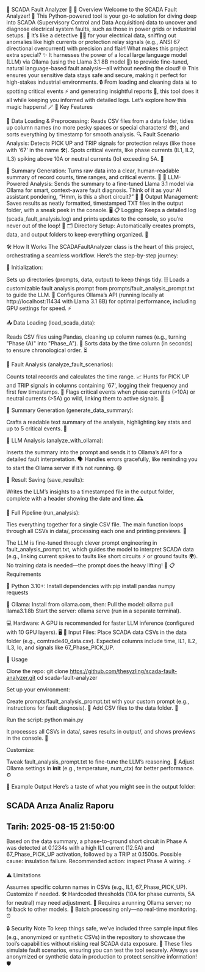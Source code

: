 🌟 SCADA Fault Analyzer 🚀
📖 Overview
Welcome to the SCADA Fault Analyzer! 🎉 This Python-powered tool is your go-to solution for diving deep into SCADA (Supervisory Control and Data Acquisition) data to uncover and diagnose electrical system faults, such as those in power grids or industrial setups. 🔌 It’s like a detective 🕵️‍♂️ for your electrical data, sniffing out anomalies like high currents or protection relay signals (e.g., ANSI 67 directional overcurrent) with precision and flair! 
What makes this project extra special? ✨ It harnesses the power of a local large language model (LLM) via Ollama (using the Llama 3.1 8B model 🦙) to provide fine-tuned, natural language-based fault analysis—all without needing the cloud! 🌐 This ensures your sensitive data stays safe and secure, making it perfect for high-stakes industrial environments. 🔒
From loading and cleaning data 📊 to spotting critical events ⚡ and generating insightful reports 📝, this tool does it all while keeping you informed with detailed logs. Let’s explore how this magic happens! 🪄
🌈 Key Features

📂 Data Loading & Preprocessing: Reads CSV files from a data folder, tidies up column names (no more pesky spaces or special characters! 😎), and sorts everything by timestamp for smooth analysis.
🔍 Fault Scenario Analysis: 
Detects PICK UP and TRIP signals for protection relays (like those with '67' in the name 🛠️).
Spots critical events, like phase currents (IL1, IL2, IL3) spiking above 10A or neutral currents (Io) exceeding 5A. 🚨


📄 Summary Generation: Turns raw data into a clear, human-readable summary of record counts, time ranges, and critical events. 📜
🧠 LLM-Powered Analysis: Sends the summary to a fine-tuned Llama 3.1 model via Ollama for smart, context-aware fault diagnosis. Think of it as your AI assistant pondering, “Hmm, is this a short circuit?” 🤔
💾 Output Management: Saves results as neatly formatted, timestamped TXT files in the output folder, with a sneak peek in the console. 🖥️
📋 Logging: Keeps a detailed log (scada_fault_analysis.log) and prints updates to the console, so you’re never out of the loop! 🔎
🗂️ Directory Setup: Automatically creates prompts, data, and output folders to keep everything organized. 🧹

🛠️ How It Works
The SCADAFaultAnalyzer class is the heart of this project, orchestrating a seamless workflow. Here’s the step-by-step journey:

🚀 Initialization:

Sets up directories (prompts, data, output) to keep things tidy. 🗄️
Loads a customizable fault analysis prompt from prompts/fault_analysis_prompt.txt to guide the LLM. 📝
Configures Ollama’s API (running locally at http://localhost:11434 with Llama 3.1 8B) for optimal performance, including GPU settings for speed. ⚡


📥 Data Loading (load_scada_data):

Reads CSV files using Pandas, cleaning up column names (e.g., turning "Phase (A)" into "Phase_A"). 🧼
Sorts data by the time column (in seconds) to ensure chronological order. ⏳


🔬 Fault Analysis (analyze_fault_scenarios):

Counts total records and calculates the time range. 📈
Hunts for PICK UP and TRIP signals in columns containing '67', logging their frequency and first few timestamps. 🔔
Flags critical events when phase currents (>10A) or neutral currents (>5A) go wild, linking them to active signals. 🚨


📜 Summary Generation (generate_data_summary):

Crafts a readable text summary of the analysis, highlighting key stats and up to 5 critical events. 📄


🧠 LLM Analysis (analyze_with_ollama):

Inserts the summary into the prompt and sends it to Ollama’s API for a detailed fault interpretation. 🗣️
Handles errors gracefully, like reminding you to start the Ollama server if it’s not running. 😅


💾 Result Saving (save_results):

Writes the LLM’s insights to a timestamped file in the output folder, complete with a header showing the date and time. 🕰️


🏃 Full Pipeline (run_analysis):

Ties everything together for a single CSV file. The main function loops through all CSVs in data/, processing each one and printing previews. 🎥



The LLM is fine-tuned through clever prompt engineering in fault_analysis_prompt.txt, which guides the model to interpret SCADA data (e.g., linking current spikes to faults like short circuits ⚡ or ground faults 🌍). No training data is needed—the prompt does the heavy lifting! 💪
📋 Requirements

🐍 Python 3.10+: Install dependencies with:pip install pandas numpy requests


🦙 Ollama: Install from ollama.com, then:
Pull the model: ollama pull llama3.1:8b
Start the server: ollama serve (run in a separate terminal).


💻 Hardware: A GPU is recommended for faster LLM inference (configured with 10 GPU layers). 🖥️
📄 Input Files: Place SCADA data CSVs in the data folder (e.g., comtrade40_data.csv). Expected columns include time, IL1, IL2, IL3, Io, and signals like 67_Phase_PICK_UP.

🚀 Usage

Clone the repo:
git clone https://github.com/thesyzling/scada-fault-analyzer.git
cd scada-fault-analyzer


Set up your environment:

Create prompts/fault_analysis_prompt.txt with your custom prompt (e.g., instructions for fault diagnosis). 📝
Add CSV files to the data folder. 📂


Run the script:
python main.py


It processes all CSVs in data/, saves results in output/, and shows previews in the console. 🎉


Customize:

Tweak fault_analysis_prompt.txt to fine-tune the LLM’s reasoning. 🧠
Adjust Ollama settings in __init__ (e.g., temperature, num_ctx) for better performance. ⚙️



📄 Example Output
Here’s a taste of what you might see in the output folder:
## SCADA Arıza Analiz Raporu
## Tarih: 2025-08-15 21:50:00

Based on the data summary, a phase-to-ground short circuit in Phase A was detected at 0.1234s with a high IL1 current (12.5A) and 67_Phase_PICK_UP activation, followed by a TRIP at 0.1500s. Possible cause: insulation failure. Recommended action: inspect Phase A wiring. ⚡

⚠️ Limitations

Assumes specific column names in CSVs (e.g., IL1, 67_Phase_PICK_UP). Customize if needed. 🛠️
Hardcoded thresholds (10A for phase currents, 5A for neutral) may need adjustment. 📏
Requires a running Ollama server; no fallback to other models. 🦙
Batch processing only—no real-time monitoring. ⏰

🔒 Security Note
To keep things safe, we’ve included three sample input files (e.g., anonymized or synthetic CSVs) in the repository to showcase the tool’s capabilities without risking real SCADA data exposure. 🔐 These files simulate fault scenarios, ensuring you can test the tool securely. Always use anonymized or synthetic data in production to protect sensitive information! 🛡️
